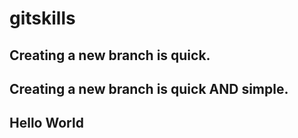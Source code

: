 # gitskills
## Creating a new branch is quick.
## Creating a new branch is quick AND simple.
## Hello World
